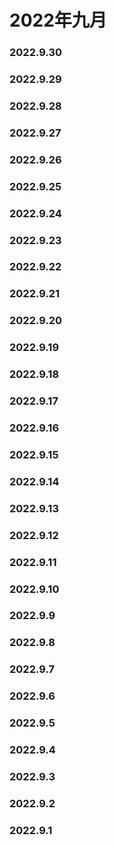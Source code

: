 # 2022年九月

### 2022.9.30
### 2022.9.29
### 2022.9.28
### 2022.9.27
### 2022.9.26
### 2022.9.25
### 2022.9.24
### 2022.9.23
### 2022.9.22
### 2022.9.21
### 2022.9.20
### 2022.9.19
### 2022.9.18
### 2022.9.17
### 2022.9.16
### 2022.9.15
### 2022.9.14
### 2022.9.13
### 2022.9.12
### 2022.9.11
### 2022.9.10
### 2022.9.9
### 2022.9.8
### 2022.9.7
### 2022.9.6
### 2022.9.5
### 2022.9.4
### 2022.9.3
### 2022.9.2
### 2022.9.1
